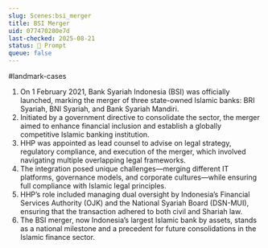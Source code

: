 ```yaml
---
slug: Scenes:bsi_merger
title: BSI Merger
uid: 077470280e7d
last-checked: 2025-08-21
status: 💬 Prompt
queue: false
---
```

#landmark-cases 
1. On 1 February 2021, Bank Syariah Indonesia (BSI) was officially launched, marking the merger of three state-owned Islamic banks: BRI Syariah, BNI Syariah, and Bank Syariah Mandiri.
2. Initiated by a government directive to consolidate the sector, the merger aimed to enhance financial inclusion and establish a globally competitive Islamic banking institution.
3. HHP was appointed as lead counsel to advise on legal strategy, regulatory compliance, and execution of the merger, which involved navigating multiple overlapping legal frameworks.
4. The integration posed unique challenges—merging different IT platforms, governance models, and corporate cultures—while ensuring full compliance with Islamic legal principles.
5. HHP’s role included managing dual oversight by Indonesia’s Financial Services Authority (OJK) and the National Syariah Board (DSN-MUI), ensuring that the transaction adhered to both civil and Shariah law.
6. The BSI merger, now Indonesia’s largest Islamic bank by assets, stands as a national milestone and a precedent for future consolidations in the Islamic finance sector.
